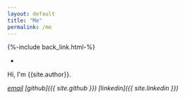 ```yaml
---
layout: default
title: "Me"
permalink: /me
---
```


{%-include back_link.html-%}

-

Hi, I'm {{site.author}}.

*[email](mailto:{{site.email}})* *[github]({{ site.github }})* *[linkedin]({{ site.linkedin }})*
